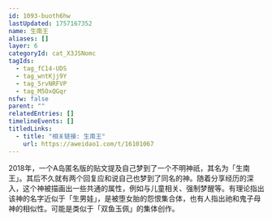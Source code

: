 ```yaml
---
id: 1093-buoth6hw
lastUpdated: 1757167352
name: 生南王
aliases: []
layer: 6
categoryId: cat_X3JSNomc
tagIds:
  - tag_fC14-UDS
  - tag_wntKjj9Y
  - tag_5rvNRFVP
  - tag_M5OxQGqr
nsfw: false
parent: ""
relatedEntries: []
timelineEvents: []
titledLinks:
  - title: "相关链接: 生南王"
    url: https://aweidao1.com/t/16101067
---
```


2018年，一个A岛匿名版的贴文提及自己梦到了一个不明神祇，其名为「生南王」。其后不久就有两个回复应和说自己也梦到了同名的神。随着分享经历的深入，这个神被描画出一些共通的属性，例如与儿童相关、强制梦醒等。有理论指出该神的名字近似于「生男娃」，是被堕女胎的怨恨集合体，也有人指出祂和鬼子母神的相似性。可能是类似于「双鱼玉佩」的集体创作。
